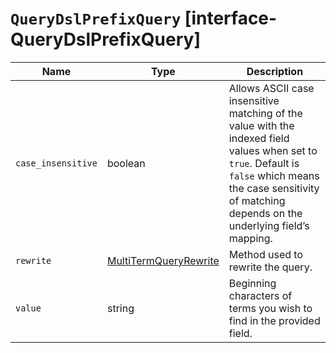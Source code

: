 # `QueryDslPrefixQuery` [interface-QueryDslPrefixQuery]

| Name | Type | Description |
| - | - | - |
| `case_insensitive` | boolean | Allows ASCII case insensitive matching of the value with the indexed field values when set to `true`. Default is `false` which means the case sensitivity of matching depends on the underlying field’s mapping. |
| `rewrite` | [MultiTermQueryRewrite](./MultiTermQueryRewrite.md) | Method used to rewrite the query. |
| `value` | string | Beginning characters of terms you wish to find in the provided field. |

